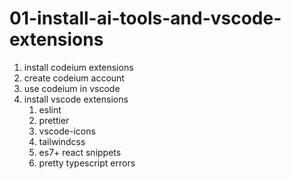 # 01-install-ai-tools-and-vscode-extensions

1. install codeium extensions
2. create codeium account
3. use codeium in vscode
4. install vscode extensions
   1. eslint
   2. prettier
   3. vscode-icons
   4. tailwindcss
   5. es7+ react snippets
   6. pretty typescript errors
